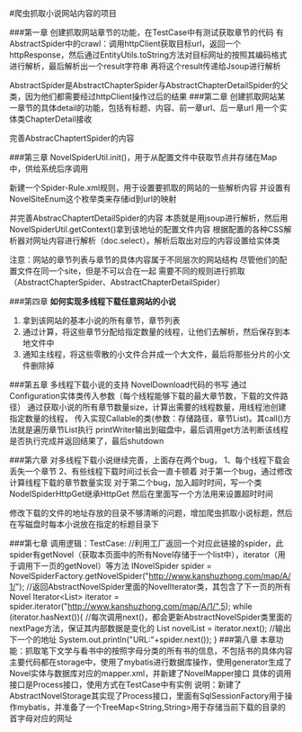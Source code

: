 #爬虫抓取小说网站内容的项目

###第一章
创建抓取网站章节的功能，在TestCase中有测试获取章节的代码
有AbstractSpider中的crawl：调用httpClient获取目标url，返回一个httpResponse，然后通过EntityUtils.toString方法对目标网址的按照其编码格式进行解析，最后解析出一个result字符串
再将这个result传递给Jsoup进行解析

AbstractSpider是AbstractChapterSpider与AbstractChapterDetailSpider的父类，因为他们都需要经过httpClient操作过后的结果
###第二章
创建抓取网站某一章节的具体detail的功能，包括有标题、内容、前一章url、后一章url
用一个实体类ChapterDetail接收

完善AbstracChaptertSpider的内容

###第三章
NovelSpiderUtil.init()，用于从配置文件中获取节点并存储在Map中，供给系统后序调用

新建一个Spider-Rule.xml规则，用于设置要抓取的网站的一些解析内容
并设置有NovelSiteEnum这个枚举类来存储id到url的映射

并完善AbstracChaptertDetailSpider的内容
本质就是用jsoup进行解析，然后用NovelSpiderUtil.getContext()拿到该地址的配置文件内容
根据配置的各种CSS解析器对网址内容进行解析（doc.select）。解析后取出对应的内容设置给实体类

注意：网站的章节列表与章节的具体内容属于不同层次的网站结构
尽管他们的配置文件在同一个site，但是不可以合在一起
需要不同的规则进行抓取（AbstractChapterSpider、AbstractChapterDetailSpider）

###第四章
**如何实现多线程下载任意网站的小说**
1. 拿到该网站的基本小说的所有章节，章节列表
2. 通过计算，将这些章节分配给指定数量的线程，让他们去解析，然后保存到本地文件中
3. 通知主线程，将这些零散的小文件合并成一个大文件，最后将那些分片的小文件删除掉

###第五章
多线程下载小说的支持
NovelDownload代码的书写
通过Configuration实体类传入参数（每个线程能够下载的最大章节数，下载的文件路径）
通过获取小说的所有章节数量size，计算出需要的线程数量，用线程池创建指定数量的线程，
传入实现Callable的类(参数：存储路径，章节List)。其call()方法就是遍历章节List执行
printWriter输出到磁盘中，最后调用get方法判断该线程是否执行完成并返回结果了，最后shutdown

###第六章
对多线程下载小说继续完善，上面存在两个bug，
1、每个线程下载会丢失一个章节
2、有些线程下载时间过长会一直卡顿着
对于第一个bug，通过修改计算线程下载的章节数量实现
对于第二个bug，加入超时时间，写一个类NodelSpiderHttpGet继承HttpGet
然后在里面写一个方法用来设置超时时间

修改下载的文件的地址存放的目录不够清晰的问题，增加爬虫抓取小说标题，然后在写磁盘时每本小说放在指定的标题目录下

###第七章
调用逻辑：TestCase:
    //利用工厂返回一个对应此链接的spider，此spider有getNovel（获取本页面中的所有Novel存储于一个list中），iterator（用于调用下一页的getNovel）等方法
    INovelSpider spider = NovelSpiderFactory.getNovelSpider("http://www.kanshuzhong.com/map/A/1/");
    //返回AbstractNovelSpider里面的NovelIterator类，其包含了下一页的所有Novel
    Iterator<List<Novel>> iterator = spider.iterator("http://www.kanshuzhong.com/map/A/1/",5);
    while (iterator.hasNext()){
        //每次调用next()，都会更新AbstractNovelSpider类里面的nextPage方法，保证其内部数据是变化的
        List<Novel> novelList = iterator.next();
        //输出下一个的地址
        System.out.println("URL:"+spider.next());
    }
###第八章
本章功能：抓取笔下文学与看书中的按照字母分类的所有书的信息，不包括书的具体内容
主要代码都在storage中，使用了mybatis进行数据库操作，使用generator生成了Novel实体与数据库对应的mapper.xml，并新建了NovelMapper接口
具体的调用接口是Process接口，使用方式在TestCase中有实例
说明：新建了AbstractNovelStorage其实现了Process接口，里面有SqlSessionFactory用于操作mybatis，并准备了一个TreeMap<String,String>用于存储当前下载的目录的首字母对应的网址

